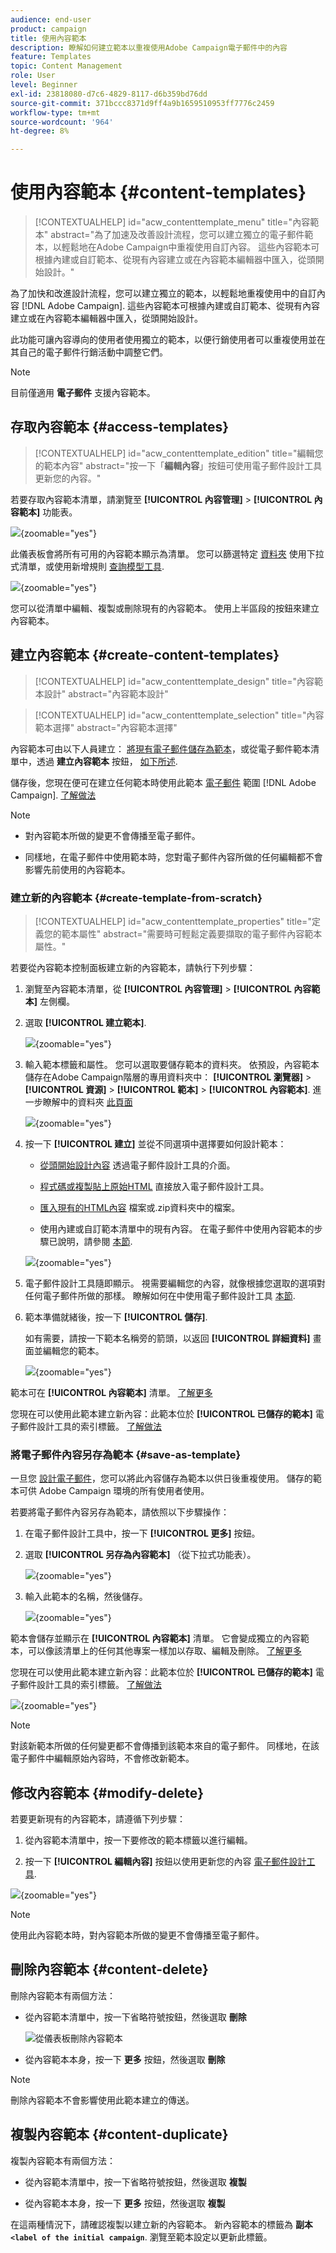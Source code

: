 ```yaml
---
audience: end-user
product: campaign
title: 使用內容範本
description: 瞭解如何建立範本以重複使用Adobe Campaign電子郵件中的內容
feature: Templates
topic: Content Management
role: User
level: Beginner
exl-id: 23818080-d7c6-4829-8117-d6b359bd76dd
source-git-commit: 371bccc8371d9ff4a9b1659510953ff7776c2459
workflow-type: tm+mt
source-wordcount: '964'
ht-degree: 8%

---
```


# 使用內容範本 {#content-templates}

>[!CONTEXTUALHELP]
>id="acw_contenttemplate_menu"
>title="內容範本"
>abstract="為了加速及改善設計流程，您可以建立獨立的電子郵件範本，以輕鬆地在Adobe Campaign中重複使用自訂內容。 這些內容範本可根據內建或自訂範本、從現有內容建立或在內容範本編輯器中匯入，從頭開始設計。"

為了加快和改進設計流程，您可以建立獨立的範本，以輕鬆地重複使用中的自訂內容 [!DNL Adobe Campaign]. 這些內容範本可根據內建或自訂範本、從現有內容建立或在內容範本編輯器中匯入，從頭開始設計。

此功能可讓內容導向的使用者使用獨立的範本，以便行銷使用者可以重複使用並在其自己的電子郵件行銷活動中調整它們。

>[!NOTE]
>
>目前僅適用 **電子郵件** 支援內容範本。

## 存取內容範本 {#access-templates}

>[!CONTEXTUALHELP]
>id="acw_contenttemplate_edition"
>title="編輯您的範本內容"
>abstract="按一下「**編輯內容**」按鈕可使用電子郵件設計工具更新您的內容。"

若要存取內容範本清單，請瀏覽至 **[!UICONTROL 內容管理]** > **[!UICONTROL 內容範本]** 功能表。

![](assets/content-template-list.png){zoomable=&quot;yes&quot;}

此儀表板會將所有可用的內容範本顯示為清單。 您可以篩選特定 [資料夾](../get-started/permissions.md#folders) 使用下拉式清單，或使用新增規則 [查詢模型工具](../query/query-modeler-overview.md).

![](assets/content-template-list-filters.png){zoomable=&quot;yes&quot;}

您可以從清單中編輯、複製或刪除現有的內容範本。 使用上半區段的按鈕來建立內容範本。


## 建立內容範本 {#create-content-templates}

>[!CONTEXTUALHELP]
>id="acw_contenttemplate_design"
>title="內容範本設計"
>abstract="內容範本設計"

>[!CONTEXTUALHELP]
>id="acw_contenttemplate_selection"
>title="內容範本選擇"
>abstract="內容範本選擇"

內容範本可由以下人員建立： [將現有電子郵件儲存為範本](#save-as-template)，或從電子郵件範本清單中，透過 **建立內容範本** 按鈕， [如下所述](#create-template-from-scratch).

儲存後，您現在便可在建立任何範本時使用此範本 [電子郵件](../email/create-email.md) 範圍 [!DNL Adobe Campaign]. [了解做法](use-email-templates.md)

>[!NOTE]
>
>* 對內容範本所做的變更不會傳播至電子郵件。
>
>* 同樣地，在電子郵件中使用範本時，您對電子郵件內容所做的任何編輯都不會影響先前使用的內容範本。

### 建立新的內容範本 {#create-template-from-scratch}

>[!CONTEXTUALHELP]
>id="acw_contenttemplate_properties"
>title="定義您的範本屬性"
>abstract="需要時可輕鬆定義要擷取的電子郵件內容範本屬性。"

若要從內容範本控制面板建立新的內容範本，請執行下列步驟：

1. 瀏覽至內容範本清單，從 **[!UICONTROL 內容管理]** > **[!UICONTROL 內容範本]** 左側欄。

1. 選取 **[!UICONTROL 建立範本]**.

   ![](assets/content-template-create.png){zoomable=&quot;yes&quot;}

1. 輸入範本標籤和屬性。 您可以選取要儲存範本的資料夾。 依預設，內容範本儲存在Adobe Campaign階層的專用資料夾中： **[!UICONTROL 瀏覽器]** > **[!UICONTROL 資源]** > **[!UICONTROL 範本]** > **[!UICONTROL 內容範本]**. 進一步瞭解中的資料夾 [此頁面](../get-started/permissions.md#folders)

   ![](assets/content-template-details.png){zoomable=&quot;yes&quot;}

1. 按一下 **[!UICONTROL 建立]** 並從不同選項中選擇要如何設計範本：

   * [從頭開始設計內容](create-email-content.md) 透過電子郵件設計工具的介面。

   * [程式碼或複製貼上原始HTML](code-content.md) 直接放入電子郵件設計工具。

   * [匯入現有的HTML內容](existing-content.md) 檔案或.zip資料夾中的檔案。

   * 使用內建或自訂範本清單中的現有內容。 在電子郵件中使用內容範本的步驟已說明，請參閱 [本節](use-email-templates.md).

   ![](assets/email_designer-templates.png){zoomable=&quot;yes&quot;}

1. 電子郵件設計工具隨即顯示。 視需要編輯您的內容，就像根據您選取的選項對任何電子郵件所做的那樣。 瞭解如何在中使用電子郵件設計工具 [本節](get-started-email-designer.md).

   <!--You can test your content if needed. [Learn how](#test-template)-->

1. 範本準備就緒後，按一下 **[!UICONTROL 儲存]**.

   如有需要，請按一下範本名稱旁的箭頭，以返回 **[!UICONTROL 詳細資料]** 畫面並編輯您的範本。

   ![](assets/content-template-save-back.png){zoomable=&quot;yes&quot;}

範本可在 **[!UICONTROL 內容範本]** 清單。 [了解更多](#access-templates)

您現在可以使用此範本建立新內容：此範本位於 **[!UICONTROL 已儲存的範本]** 電子郵件設計工具的索引標籤。 [了解做法](use-email-templates.md)

### 將電子郵件內容另存為範本 {#save-as-template}

一旦您 [設計電子郵件](create-email-content.md)，您可以將此內容儲存為範本以供日後重複使用。 儲存的範本可供 Adobe Campaign 環境的所有使用者使用。

若要將電子郵件內容另存為範本，請依照以下步驟操作：

1. 在電子郵件設計工具中，按一下 **[!UICONTROL 更多]** 按鈕。

1. 選取 **[!UICONTROL 另存為內容範本]** （從下拉式功能表）。

   ![](assets/email_designer-save-template.png){zoomable=&quot;yes&quot;}

1. 輸入此範本的名稱，然後儲存。

   ![](assets/email_designer-template-name.png){zoomable=&quot;yes&quot;}

範本會儲存並顯示在 **[!UICONTROL 內容範本]** 清單。 它會變成獨立的內容範本，可以像該清單上的任何其他專案一樣加以存取、編輯及刪除。 [了解更多](#access-manage-templates)

您現在可以使用此範本建立新內容：此範本位於 **[!UICONTROL 已儲存的範本]** 電子郵件設計工具的索引標籤。 [了解做法](use-email-templates.md)

![](assets/email_designer-saved-template.png){zoomable=&quot;yes&quot;}


>[!NOTE]
>
>對該新範本所做的任何變更都不會傳播到該範本來自的電子郵件。 同樣地，在該電子郵件中編輯原始內容時，不會修改新範本。

<!--

Test your content template {#test-template}

You can test the rendering of any email content template, whether created from scratch or from an email. To do so, follow the steps below.

1. Access the content template list.

1. Click **[!UICONTROL Edit content]** from the **[!UICONTROL Template properties]**.

1. Click **[!UICONTROL Simulate Content]** and select a test profile to check your email rendering. You can choose the desktop or mobile view.

1. You can send a proof to test your content and have it approved by some internal users before using it. To do so, click the **[!UICONTROL Send proof]** button and follow the steps described in .

-->


## 修改內容範本 {#modify-delete}

若要更新現有的內容範本，請遵循下列步驟：

1. 從內容範本清單中，按一下要修改的範本標籤以進行編輯。

1. 按一下 **[!UICONTROL 編輯內容]** 按鈕以使用更新您的內容 [電子郵件設計工具](get-started-email-designer.md).

![](assets/content-template-edition.png){zoomable=&quot;yes&quot;}

>[!NOTE]
>
>使用此內容範本時，對內容範本所做的變更不會傳播至電子郵件。

## 刪除內容範本 {#content-delete}

刪除內容範本有兩個方法：

* 從內容範本清單中，按一下省略符號按鈕，然後選取 **刪除**

  ![從儀表板刪除內容範本](assets/content-template-list-delete.png)

* 從內容範本本身，按一下 **更多** 按鈕，然後選取 **刪除**


>[!NOTE]
>
>刪除內容範本不會影響使用此範本建立的傳送。


## 複製內容範本 {#content-duplicate}

複製內容範本有兩個方法：

* 從內容範本清單中，按一下省略符號按鈕，然後選取 **複製**

* 從內容範本本身，按一下 **更多** 按鈕，然後選取 **複製**

在這兩種情況下，請確認複製以建立新的內容範本。 新內容範本的標籤為 **副本`<label of the initial campaign`**. 瀏覽至範本設定以更新此標籤。

